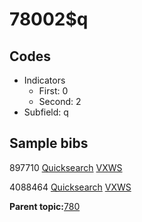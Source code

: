 # 78002$q

## Codes

-   Indicators
    -   First: 0
    -   Second: 2
-   Subfield: q

## Sample bibs

897710 [Quicksearch](https://search.library.yale.edu/catalog/897710) [VXWS](http://prodorbis.library.yale.edu:7014/vxws/GetHoldingsService?bibId=897710)

4088464 [Quicksearch](https://search.library.yale.edu/catalog/4088464) [VXWS](http://prodorbis.library.yale.edu:7014/vxws/GetHoldingsService?bibId=4088464)

**Parent topic:**[780](../../tags/780/780.md)

